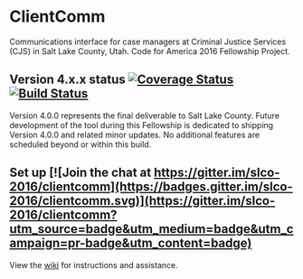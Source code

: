 # ClientComm
Communications interface for case managers at Criminal Justice Services (CJS) in Salt Lake County, Utah. Code for America 2016 Fellowship Project.

## Version 4.x.x status [![Coverage Status](https://codecov.io/gh/slco-2016/clientcomm/branch/v4/graph/badge.svg)](https://codecov.io/github/slco-2016/clientcomm/coverage.svg?branch=v4) [![Build Status](https://travis-ci.org/slco-2016/clientcomm.svg?branch=master)](https://travis-ci.org/slco-2016/clientcomm)
Version 4.0.0 represents the final deliverable to Salt Lake County. Future development of the tool during this Fellowship is dedicated to shipping Version 4.0.0 and related minor updates. No additional features are scheduled beyond or within this build.

## Set up [![Join the chat at https://gitter.im/slco-2016/clientcomm](https://badges.gitter.im/slco-2016/clientcomm.svg)](https://gitter.im/slco-2016/clientcomm?utm_source=badge&utm_medium=badge&utm_campaign=pr-badge&utm_content=badge)
View the [wiki](https://github.com/slco-2016/clientcomm/wiki) for instructions and assistance.

